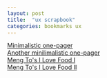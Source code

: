 ```yaml
---
layout: post
title:  "ux scrapbook"
categories: bookmarks ux
---
```


[Minimalistic one-pager](http://indie.vc)  
[Another minilimalistic one-pager](http://rix.si/)  
[Meng To's I Love Food I](http://mengto.com/img/snoflake-menu.jpg)  
[Meng To's I Love Food II](http://mengto.com/img/exp-menu.jpg)  
